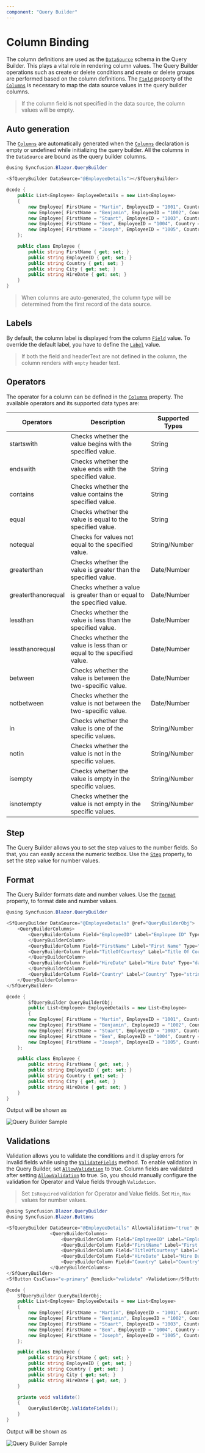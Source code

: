 ```yaml
---
component: "Query Builder"
---
```


# Column Binding

The column definitions are used as the [`DataSource`](https://help.syncfusion.com/cr/blazor/Syncfusion.Blazor.QueryBuilder.SfQueryBuilder.html#Syncfusion_Blazor_QueryBuilder_SfQueryBuilder_DataSource) schema in the Query Builder. This plays a vital role in rendering column values. The Query Builder operations such as create or delete conditions and create or delete groups are performed based on the column definitions. The [`Field`](https://help.syncfusion.com/cr/blazor/Syncfusion.Blazor.QueryBuilder.QueryBuilderColumn.html#Syncfusion_Blazor_QueryBuilder_QueryBuilderColumn_Field) property of the [`Columns`](https://help.syncfusion.com/cr/blazor/Syncfusion.Blazor.QueryBuilder.SfQueryBuilder.html#Syncfusion_Blazor_QueryBuilder_SfQueryBuilder_Columns) is necessary to map the data source values in the query builder columns.

> If the column field is not specified in the data source, the column values will be empty.

## Auto generation

The [`Columns`](https://help.syncfusion.com/cr/blazor/Syncfusion.Blazor.QueryBuilder.SfQueryBuilder.html#Syncfusion_Blazor_QueryBuilder_SfQueryBuilder_Columns) are automatically generated when the [`Columns`](https://help.syncfusion.com/cr/blazor/Syncfusion.Blazor.QueryBuilder.SfQueryBuilder.html#Syncfusion_Blazor_QueryBuilder_SfQueryBuilder_Columns) declaration is empty or undefined while initializing the query builder. All the columns in the `DataSource` are bound as the query builder columns.

```csharp
@using Syncfusion.Blazor.QueryBuilder

<SfQueryBuilder DataSource="@EmployeeDetails"></SfQueryBuilder>

@code {
    public List<Employee> EmployeeDetails = new List<Employee>
    {
        new Employee{ FirstName = "Martin", EmployeeID = "1001", Country = "England", City = "Manchester", HireDate = "23/04/2014" },
        new Employee{ FirstName = "Benjamin", EmployeeID = "1002", Country = "England", City = "Birmingham", HireDate = "19/06/2014" },
        new Employee{ FirstName = "Stuart", EmployeeID = "1003", Country = "England", City = "London", HireDate = "04/07/2014"},
        new Employee{ FirstName = "Ben", EmployeeID = "1004", Country = "USA", City = "California", HireDate = "15/08/2014" },
        new Employee{ FirstName = "Joseph", EmployeeID = "1005", Country = "Spain", City = "Madrid", HireDate = "29/08/2014" }
    };

    public class Employee {
        public string FirstName { get; set; }
        public string EmployeeID { get; set; }
        public string Country { get; set; }
        public string City { get; set; }
        public string HireDate { get; set; }
    }
}

```

> When columns are auto-generated, the column type will be determined from the first record of the data source.

## Labels

By default, the column label is displayed from the column [`Field`](https://help.syncfusion.com/cr/blazor/Syncfusion.Blazor.QueryBuilder.QueryBuilderColumn.html#Syncfusion_Blazor_QueryBuilder_QueryBuilderColumn_Field) value. To override the default label, you have to define the [`Label`](https://help.syncfusion.com/cr/blazor/Syncfusion.Blazor.QueryBuilder.QueryBuilderColumn.html#Syncfusion_Blazor_QueryBuilder_QueryBuilderColumn_Label) value.

> If both the field and headerText are not defined in the column, the column renders with `empty` header text.

## Operators

The operator for a column can be defined in the [`Columns`](https://help.syncfusion.com/cr/blazor/Syncfusion.Blazor.QueryBuilder.SfQueryBuilder.html#Syncfusion_Blazor_QueryBuilder_SfQueryBuilder_Columns) property.
The available operators and its supported data types are:

| Operators | Description | Supported Types |
| ------------ | ----------------------- | ------------------ |
| startswith  | Checks whether the value begins with the specified value. | String |
| endswith  | Checks whether the value ends with the specified value. | String |
| contains | Checks whether the value contains the specified value. | String |
| equal | Checks whether the value is equal to the specified value. | String|Number/Date/Boolean |
| notequal | Checks for values not equal to the specified value. | String/Number| Date| Boolean |
| greaterthan | Checks whether the value is greater than the specified value. | Date/Number |
| greaterthanorequal | Checks whether a value is greater than or equal to the specified value. | Date/Number |
| lessthan | Checks whether the value is less than the specified value.| Date/Number |
| lessthanorequal | Checks whether the value is less than or equal to the specified value. | Date/Number |
| between | Checks whether the value is between the two-specific value. | Date/Number |
| notbetween | Checks whether the value is not between the two-specific value. | Date/Number |
| in | Checks whether the value is one of the specific values. | String/Number |
| notin | Checks whether the value is not in the specific values. | String/Number |
| isempty | Checks whether the value is empty in the specific values. | String/Number |
| isnotempty | Checks whether the value is not empty in the specific values. | String/Number |

## Step

The Query Builder allows you to set the step values to the number fields. So that, you can easily access the numeric textbox. Use the [`Step`](https://help.syncfusion.com/cr/blazor/Syncfusion.Blazor.QueryBuilder.QueryBuilderColumn.html#Syncfusion_Blazor_QueryBuilder_QueryBuilderColumn_Step) property, to set the step value for number values.

## Format

The Query Builder formats date and number values. Use the [`Format`](https://help.syncfusion.com/cr/blazor/Syncfusion.Blazor.QueryBuilder.QueryBuilderColumn.html#Syncfusion_Blazor_QueryBuilder_QueryBuilderColumn_Format)   property, to format date and number values.

```csharp
@using Syncfusion.Blazor.QueryBuilder

<SfQueryBuilder DataSource="@EmployeeDetails" @ref="QueryBuilderObj">
    <QueryBuilderColumns>
        <QueryBuilderColumn Field="EmployeeID" Label="Employee ID" Type="number">
        </QueryBuilderColumn>
        <QueryBuilderColumn Field="FirstName" Label="First Name" Type="string"></QueryBuilderColumn>
        <QueryBuilderColumn Field="TitleOfCourtesy" Label="Title Of Courtesy" Type="boolean">
        </QueryBuilderColumn>
        <QueryBuilderColumn Field="HireDate" Label="Hire Date" Type="date" Format = "MM/dd/yyyy">
        </QueryBuilderColumn>
        <QueryBuilderColumn Field="Country" Label="Country" Type="string"></QueryBuilderColumn>
    </QueryBuilderColumns>
</SfQueryBuilder>

@code {
        SfQueryBuilder QueryBuilderObj;
        public List<Employee> EmployeeDetails = new List<Employee>
        {
        new Employee{ FirstName = "Martin", EmployeeID = "1001", Country = "England", City = "Manchester", HireDate = "23/04/2014" },
        new Employee{ FirstName = "Benjamin", EmployeeID = "1002", Country = "England", City = "Birmingham", HireDate = "19/06/2014" },
        new Employee{ FirstName = "Stuart", EmployeeID = "1003", Country = "England", City = "London", HireDate = "04/07/2014"},
        new Employee{ FirstName = "Ben", EmployeeID = "1004", Country = "USA", City = "California", HireDate = "15/08/2014" },
        new Employee{ FirstName = "Joseph", EmployeeID = "1005", Country = "Spain", City = "Madrid", HireDate = "29/08/2014" }
    };

    public class Employee {
        public string FirstName { get; set; }
        public string EmployeeID { get; set; }
        public string Country { get; set; }
        public string City { get; set; }
        public string HireDate { get; set; }
    }
}
```

Output will be shown as

![Query Builder Sample](./images/qb-format.png)

## Validations

Validation allows you to validate the conditions and it display errors for invalid fields while using the [`ValidateFields`](https://help.syncfusion.com/cr/blazor/Syncfusion.Blazor.QueryBuilder.SfQueryBuilder.html#Syncfusion_Blazor_QueryBuilder_SfQueryBuilder_ValidateFields) method. To enable validation in the Query Builder, set [`AllowValidation`](https://help.syncfusion.com/cr/blazor/Syncfusion.Blazor.QueryBuilder.SfQueryBuilder.html#Syncfusion_Blazor_QueryBuilder_SfQueryBuilder_AllowValidation) to true. Column fields are validated after setting [`AllowValidation`](https://help.syncfusion.com/cr/blazor/Syncfusion.Blazor.QueryBuilder.SfQueryBuilder.html#Syncfusion_Blazor_QueryBuilder_SfQueryBuilder_AllowValidation) to true. So, you should manually configure the validation for Operator and Value fields through `Validation`.

> Set `IsRequired` validation for Operator and Value fields.
> Set `Min`, `Max` values for number values.

```csharp
@using Syncfusion.Blazor.QueryBuilder
@using Syncfusion.Blazor.Buttons

<SfQueryBuilder DataSource="@EmployeeDetails" AllowValidation="true" @ref="QueryBuilderObj">
                <QueryBuilderColumns>
                    <QueryBuilderColumn Field="EmployeeID" Label="Employee ID" Type="number"></QueryBuilderColumn>
                    <QueryBuilderColumn Field="FirstName" Label="First Name" Type="string"></QueryBuilderColumn>
                    <QueryBuilderColumn Field="TitleOfCourtesy" Label="Title Of Courtesy" Type="boolean"></QueryBuilderColumn>
                    <QueryBuilderColumn Field="HireDate" Label="Hire Date" Type="date" Format = "MM/dd/yyyy"></QueryBuilderColumn>
                    <QueryBuilderColumn Field="Country" Label="Country" Type="string"></QueryBuilderColumn>
                </QueryBuilderColumns>
</SfQueryBuilder>
<SfButton CssClass="e-primary" @onclick="validate" >Validation</SfButton>

@code {
    SfQueryBuilder QueryBuilderObj;
    public List<Employee> EmployeeDetails = new List<Employee>
    {
        new Employee{ FirstName = "Martin", EmployeeID = "1001", Country = "England", City = "Manchester", HireDate = "23/04/2014" },
        new Employee{ FirstName = "Benjamin", EmployeeID = "1002", Country = "England", City = "Birmingham", HireDate = "19/06/2014" },
        new Employee{ FirstName = "Stuart", EmployeeID = "1003", Country = "England", City = "London", HireDate = "04/07/2014"},
        new Employee{ FirstName = "Ben", EmployeeID = "1004", Country = "USA", City = "California", HireDate = "15/08/2014" },
        new Employee{ FirstName = "Joseph", EmployeeID = "1005", Country = "Spain", City = "Madrid", HireDate = "29/08/2014" }
    };

    public class Employee {
        public string FirstName { get; set; }
        public string EmployeeID { get; set; }
        public string Country { get; set; }
        public string City { get; set; }
        public string HireDate { get; set; }
    }

    private void validate()
    {
        QueryBuilderObj.ValidateFields();
    }
}

```

Output will be shown as

![Query Builder Sample](./images/qb-validate.png)